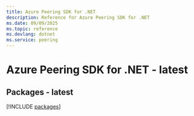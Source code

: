 ```yaml
---
title: Azure Peering SDK for .NET
description: Reference for Azure Peering SDK for .NET
ms.date: 09/09/2025
ms.topic: reference
ms.devlang: dotnet
ms.service: peering
---
```

# Azure Peering SDK for .NET - latest
## Packages - latest
[!INCLUDE [packages](peering-index.md)]